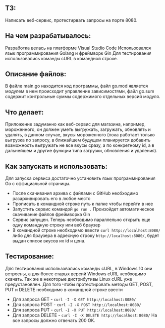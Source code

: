 ## ТЗ: 
Написать веб-сервис, протестирвать запросы на порте 8080.

## На чем разрабатывалось:
Разработка велась на платформе Visual Studio Code
Использовался язык программирования Golang и фреймворк Gin
Для тестирования использовались команды cURL в командной строке.

## Описание файлов:
В файле main.go находится код программы, файл go.mod является модулем
в нем происходит управление зависимостями, файл go.sum содержит
контрольные суммы содержимого отдельных версий модуля.

## Что делает:
Приложение задуманно как веб-сервис для магазина, например, мороженного, он должен уметь выгружать,
загружать, обновлять и удалять, в данном случае, вкусы мороженного (пока работает только выгрузка по запросу,
в ближайшем будущем планируется добавить возможность выгружать не все вкусы сразу, а по конкретному id, а в дальнейшем
и другие функции типа загрузки, обновления и удаления).

## Как запускать и использовать:
Для запуска сервиса достаточно установить язык программирования Go с 
оффициальной страницы.
- После скачивания архива с файлами с GitHub необходимо разархивировать его в любое место
- Прописать в командной строке путь к папке чтобы перейти в нее
- Запустить сервис командой `go run .` Произойдет автоматическое скачивание файлов фреймворка Gin
- Сервис запущен. Теперь необходимо параллельно открыть еще одну командную строку или веб браузер
- В командной строке необходимо ввести `curl http://localhost:8080/` либо для браузера
в адресную строку `http://localhost:8080/`, будет выдан список вкусов их id и цена.

## Тестирование:
Для тестирования использовались команды cURL, в Windows 10 они встроены, а для более старых версий Windows
cURL необходимо скачать. Так же в некоторые дистрибутивы Linux cURL уже предустановлен.
Для того чтобы протестировать методы GET, POST, PUT и DELETE необходимо в командной строке ввести
- Для запроса GET - `curl -I -X GET http://localhost:8080/`
- Для запроса POST - `curl -I -X POST http://localhost:8080/`
- Для запроса PUT - `curl -I -X PUT http://localhost:8080/`
- Для запроса DELETE - `curl -I -X DELETE http://localhost:8080/`
На все запросы должно отвечать 200 OK.
